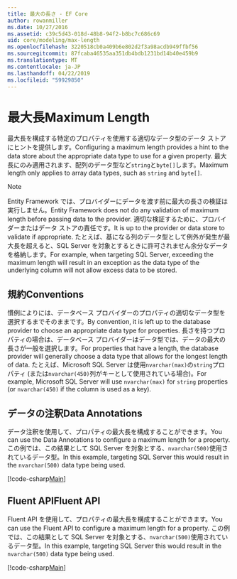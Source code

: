```yaml
---
title: 最大の長さ - EF Core
author: rowanmiller
ms.date: 10/27/2016
ms.assetid: c39c5d43-018d-48b8-94f2-b8bc7c686c69
uid: core/modeling/max-length
ms.openlocfilehash: 3220518cb0a409b6e802d2f3a98acdb949ffbf56
ms.sourcegitcommit: 87fcaba46535aa351db4bdb1231bd14b40e459b9
ms.translationtype: MT
ms.contentlocale: ja-JP
ms.lasthandoff: 04/22/2019
ms.locfileid: "59929850"
---
```

# <a name="maximum-length"></a><span data-ttu-id="29c2c-102">最大長</span><span class="sxs-lookup"><span data-stu-id="29c2c-102">Maximum Length</span></span>

<span data-ttu-id="29c2c-103">最大長を構成する特定のプロパティを使用する適切なデータ型のデータ ストアにヒントを提供します。</span><span class="sxs-lookup"><span data-stu-id="29c2c-103">Configuring a maximum length provides a hint to the data store about the appropriate data type to use for a given property.</span></span> <span data-ttu-id="29c2c-104">最大長にのみ適用されます、配列のデータ型など`string`と`byte[]`します。</span><span class="sxs-lookup"><span data-stu-id="29c2c-104">Maximum length only applies to array data types, such as `string` and `byte[]`.</span></span>

> [!NOTE]  
> <span data-ttu-id="29c2c-105">Entity Framework では、プロバイダーにデータを渡す前に最大の長さの検証は実行しません。</span><span class="sxs-lookup"><span data-stu-id="29c2c-105">Entity Framework does not do any validation of maximum length before passing data to the provider.</span></span> <span data-ttu-id="29c2c-106">適切な検証するために、プロバイダーまたはデータ ストアの責任です。</span><span class="sxs-lookup"><span data-stu-id="29c2c-106">It is up to the provider or data store to validate if appropriate.</span></span> <span data-ttu-id="29c2c-107">たとえば、基になる列のデータ型として例外が発生が最大長を超えると、SQL Server を対象とするときに許可されません余分なデータを格納します。</span><span class="sxs-lookup"><span data-stu-id="29c2c-107">For example, when targeting SQL Server, exceeding the maximum length will result in an exception as the data type of the underlying column will not allow excess data to be stored.</span></span>

## <a name="conventions"></a><span data-ttu-id="29c2c-108">規約</span><span class="sxs-lookup"><span data-stu-id="29c2c-108">Conventions</span></span>

<span data-ttu-id="29c2c-109">慣例によりには、データベース プロバイダーのプロパティの適切なデータ型を選択するまでそのままです。</span><span class="sxs-lookup"><span data-stu-id="29c2c-109">By convention, it is left up to the database provider to choose an appropriate data type for properties.</span></span> <span data-ttu-id="29c2c-110">長さを持つプロパティの場合は、データベース プロバイダーはデータ型では、データの最大の長さが一般を選択します。</span><span class="sxs-lookup"><span data-stu-id="29c2c-110">For properties that have a length, the database provider will generally choose a data type that allows for the longest length of data.</span></span> <span data-ttu-id="29c2c-111">たとえば、Microsoft SQL Server は使用`nvarchar(max)`の`string`プロパティ (または`nvarchar(450)`列がキーとして使用されている場合)。</span><span class="sxs-lookup"><span data-stu-id="29c2c-111">For example, Microsoft SQL Server will use `nvarchar(max)` for `string` properties (or `nvarchar(450)` if the column is used as a key).</span></span>

## <a name="data-annotations"></a><span data-ttu-id="29c2c-112">データの注釈</span><span class="sxs-lookup"><span data-stu-id="29c2c-112">Data Annotations</span></span>

<span data-ttu-id="29c2c-113">データ注釈を使用して、プロパティの最大長を構成することができます。</span><span class="sxs-lookup"><span data-stu-id="29c2c-113">You can use the Data Annotations to configure a maximum length for a property.</span></span> <span data-ttu-id="29c2c-114">この例では、この結果として SQL Server を対象とする、`nvarchar(500)`使用されているデータ型。</span><span class="sxs-lookup"><span data-stu-id="29c2c-114">In this example, targeting SQL Server this would result in the `nvarchar(500)` data type being used.</span></span>

[!code-csharp[Main](../../../samples/core/Modeling/DataAnnotations/Samples/MaxLength.cs?highlight=14)]

## <a name="fluent-api"></a><span data-ttu-id="29c2c-115">Fluent API</span><span class="sxs-lookup"><span data-stu-id="29c2c-115">Fluent API</span></span>

<span data-ttu-id="29c2c-116">Fluent API を使用して、プロパティの最大長を構成することができます。</span><span class="sxs-lookup"><span data-stu-id="29c2c-116">You can use the Fluent API to configure a maximum length for a property.</span></span> <span data-ttu-id="29c2c-117">この例では、この結果として SQL Server を対象とする、`nvarchar(500)`使用されているデータ型。</span><span class="sxs-lookup"><span data-stu-id="29c2c-117">In this example, targeting SQL Server this would result in the `nvarchar(500)` data type being used.</span></span>

[!code-csharp[Main](../../../samples/core/Modeling/FluentAPI/Samples/MaxLength.cs?highlight=11-13)]
